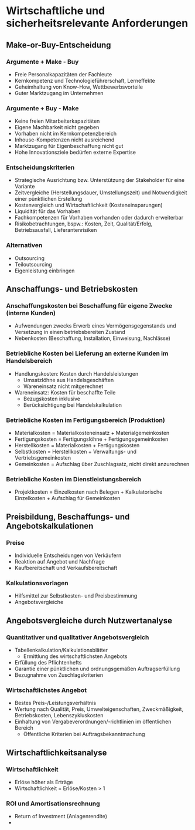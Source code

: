 # Wirtschaftliche und sicherheitsrelevante Anforderungen

## Make-or-Buy-Entscheidung

### Argumente + Make - Buy
- Freie Personalkapazitäten der Fachleute
- Kernkompetenz und Technologieführerschaft, Lerneffekte
- Geheimhaltung von Know-How, Wettbewerbsvorteile
- Guter Marktzugang im Unternehmen

### Argumente + Buy - Make
- Keine freien Mitarbeiterkapazitäten
- Eigene Machbarkeit nicht gegeben
- Vorhaben nicht im Kernkompetenzbereich
- Inhouse-Kompetenzen nicht ausreichend
- Marktzugang für Eigenbeschaffung nicht gut
- Hohe Innovationsziele bedürfen externe Expertise

### Entscheidungskriterien
- Strategische Ausrichtung bzw. Unterstützung der Stakeholder für eine Variante
- Zeitvergleiche (Herstellungsdauer, Umstellungszeit) und Notwendigkeit einer pünktlichen Erstellung
- Kostenvergleich und Wirtschaftlichkeit (Kosteneinsparungen)
- Liquidität für das Vorhaben
- Fachkompetenzen für Vorhaben vorhanden oder dadurch erweiterbar
- Risikobetrachtungen, bspw.: Kosten, Zeit, Qualität/Erfolg, Betriebsausfall, Lieferantenrisiken

### Alternativen
- Outsourcing
- Teiloutsourcing
- Eigenleistung einbringen


## Anschaffungs- und Betriebskosten

### Anschaffungskosten bei Beschaffung für eigene Zwecke (interne Kunden)
- Aufwendungen zwecks Erwerb eines Vermögensgegenstands und Versetzung in einen betriebsbereiten Zustand
- Nebenkosten (Beschaffung, Installation, Einweisung, Nachlässe)

### Betriebliche Kosten bei Lieferung an externe Kunden im Handelsbereich
- Handlungskosten: Kosten durch Handelsleistungen
  - Umsatzlöhne aus Handelsgeschäften
  - Wareneinsatz nicht mitgerechnet
- Wareneinsatz: Kosten für beschaffte Teile
  - Bezugskosten inklusive
  - Berücksichtigung bei Handelskalkulation
 
### Betriebliche Kosten im Fertigungsbereich (Produktion)
- Materialkosten = Materialkosteneinsatz + Materialgemeinkosten
- Fertigungskosten = Fertigungslöhne + Fertigungsgemeinkosten
- Herstellkosten = Materialkosten + Fertigungskosten
- Selbstkosten = Herstellkosten + Verwaltungs- und Vertriebsgemeinkosten
- Gemeinkosten = Aufschlag über Zuschlagsatz, nicht direkt anzurechnen

### Betriebliche Kosten im Dienstleistungsbereich
- Projektkosten = Einzelkosten nach Belegen + Kalkulatorische Einzelkosten + Aufschlag für Gemeinkosten


## Preisbildung, Beschaffungs- und Angebotskalkulationen

### Preise
- Individuelle Entscheidungen von Verkäufern
- Reaktion auf Angebot und Nachfrage
- Kaufbereitschaft und Verkaufsbereitschaft

### Kalkulationsvorlagen
- Hilfsmittel zur Selbstkosten- und Preisbestimmung
- Angebotsvergleiche


## Angebotsvergleiche durch Nutzwertanalyse

### Quantitativer und qualitativer Angebotsvergleich
- Tabellenkalkulation/Kalkulationsblätter
  - Ermittlung des wirtschaftlichsten Angebots
- Erfüllung des Pflichtenhefts
- Garantie einer pünktlichen und ordnungsgemäßen Auftragserfüllung
- Bezugnahme von Zuschlagskriterien

### Wirtschaftlichstes Angebot
- Bestes Preis-/Leistungsverhältnis
- Wertung nach Qualität, Preis, Umwelteigenschaften, Zweckmäßigkeit, Betriebskosten, Lebenszykluskosten
- Einhaltung von Vergabeverordnungen/-richtlinien im öffentlichen Bereich
  - Öffentliche Kriterien bei Auftragsbekanntmachung


## Wirtschaftlichkeitsanalyse

### Wirtschaftlichkeit
- Erlöse höher als Erträge
- Wirtschaftlichkeit = Erlöse/Kosten > 1

### ROI und Amortisationsrechnung
- Return of Investment (Anlagenrendite)
- 

